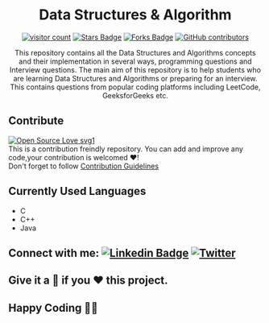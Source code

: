 <div align="center">
<h1> Data Structures & Algorithm </h1>


<a href="https://github.com/aritra-tech/Data-Structure-Algorithm"><img src="https://visitor-badge.laobi.icu/badge?page_id=aritra-tech/Data-Structure-Algorithm" alt="visitor count"/></a>
<a href="https://github.com/aritra-tech/Data-Structure-Algorithm/stargazers"><img src="https://img.shields.io/github/stars/aritra-tech/Data-Structure-Algorithm" alt="Stars Badge"/></a>
<a href="https://github.com/aritra-tech/Data-Structure-Algorithm/network/members"><img src="https://img.shields.io/github/forks/aritra-tech/Data-Structure-Algorithm" alt="Forks Badge"/></a>
<a href="https://github.com/aritra-tech/Data-Structure-Algorithm/graphs/contributors"><img alt="GitHub contributors" src="https://img.shields.io/github/contributors/aritra-tech/Data-Structure-Algorithm?color=2b9348"></a>

This repository contains all the Data Structures and Algorithms concepts and their implementation in several ways, programming questions and Interview questions. The main aim of this repository is to help students who are learning Data Structures and Algorithms or preparing for an interview. This contains questions from popular coding platforms including LeetCode, GeeksforGeeks etc.

</div>

## Contribute
[![Open Source Love svg1](https://badges.frapsoft.com/os/v1/open-source.svg?v=103)](https://github.com/ellerbrock/open-source-badges/)  
This is a contribution freindly repository. You can add and improve any code,your contribution is welcomed ❤️!     
Don't forget to follow [Contribution Guidelines](CONTRIBUTING.md)

## Currently Used Languages  
* C
* C++
* Java

## Connect with me:  [![Linkedin Badge](https://img.shields.io/badge/-LinkedIn-blue?style=flat-square&logo=Linkedin&logoColor=white&link=https://www.linkedin.com/in/aritra-das-/)](https://www.linkedin.com/in/aritra-das-/) [![Twitter](https://img.shields.io/badge/Twitter-1DA1F2?style=flat-square&logo=twitter&logoColor=white)](https://twitter.com/aritratech) 

## Give it a 🌟 if you ❤ this project.

## Happy Coding 👨‍💻
